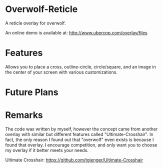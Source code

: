 Overwolf-Reticle
================

A reticle overlay for overwolf.

An online demo is available at: http://www.ubercpp.com/overlay/files


Features
========
Allows you to place a cross, outline-circle, circle/square, and an image in the
center of your screen with various customizations.


Future Plans
============



Remarks
=======
The code was written by myself, however the concept came from another overlay
with similar but different features called "Ultimate-Crosshair".  In fact, the
only reason I found out that "overwolf" even exists is because I found that
overlay.  I encourage competition, and only want you to choose my overlay if it
better meets your needs.

Ultimate Crosshair: https://github.com/tgienger/Ultimate-Crosshair
